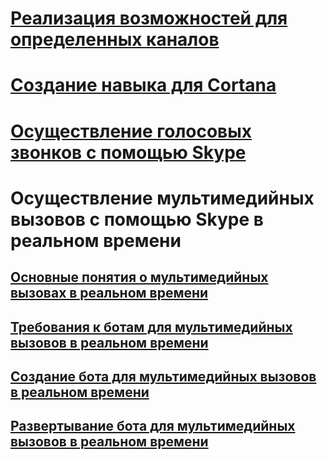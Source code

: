 # [Реализация возможностей для определенных каналов](../dotnet/bot-builder-dotnet-channeldata.md)
# [Создание навыка для Cortana](../dotnet/bot-builder-dotnet-cortana-skill.md)
# [Осуществление голосовых звонков с помощью Skype](../dotnet/bot-builder-dotnet-audio-calls.md)
# Осуществление мультимедийных вызовов с помощью Skype в реальном времени
## [Основные понятия о мультимедийных вызовах в реальном времени](../dotnet/bot-builder-dotnet-real-time-media-concepts.md)
## [Требования к ботам для мультимедийных вызовов в реальном времени](../dotnet/bot-builder-dotnet-real-time-media-requirements.md)
## [Создание бота для мультимедийных вызовов в реальном времени](../dotnet/bot-builder-dotnet-real-time-audio-video-call-overview.md)
## [Развертывание бота для мультимедийных вызовов в реальном времени](../dotnet/bot-builder-dotnet-real-time-deploy-visual-studio.md)
<!--This TOC is no longer used-->
